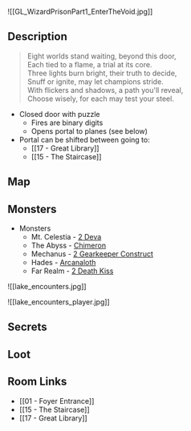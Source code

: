 ![[GL_WizardPrisonPart1_EnterTheVoid.jpg]]
## Description

> Eight worlds stand waiting, beyond this door,  
> Each tied to a flame, a trial at its core.  
> Three lights burn bright, their truth to decide,  
> Snuff or ignite, may let champions stride.  
> With flickers and shadows, a path you'll reveal,  
> Choose wisely, for each may test your steel.

* Closed door with puzzle
	* Fires are binary digits
	* Opens portal to planes (see below)
* Portal can be shifted between going to:
	* [[17 - Great Library]]
	* [[15 - The Staircase]]

## Map

## Monsters

* Monsters
	* Mt. Celestia - [2 Deva](https://www.dndbeyond.com/monsters/16840-deva)
	* The Abyss - [Chimeron](https://www.dndbeyond.com/monsters/4485806-chimeron)
	* Mechanus - [2 Gearkeeper Construct](https://www.dndbeyond.com/monsters/744313-gearkeeper-construct)
	* Hades - [Arcanaloth](https://www.dndbeyond.com/monsters/301430-arcanaloth-summoner-variant)
	* Far Realm - [2 Death Kiss](https://www.dndbeyond.com/monsters/2560764-death-kiss)

![[lake_encounters.jpg]]

![[lake_encounters_player.jpg]]
## Secrets

## Loot

## Room Links

*  [[01 - Foyer Entrance]]
*  [[15 - The Staircase]]
*  [[17 - Great Library]]